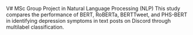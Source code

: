 V# MSc Group Project in Natural Language Processing (NLP)
This study compares the performance of BERT, RoBERTa, BERTTweet, and PHS-BERT in identifying depression symptoms in text posts on Discord through multilabel classification.
